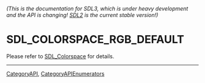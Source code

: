 ###### (This is the documentation for SDL3, which is under heavy development and the API is changing! [SDL2](https://wiki.libsdl.org/SDL2/) is the current stable version!)
# SDL_COLORSPACE_RGB_DEFAULT

Please refer to [SDL_Colorspace](SDL_Colorspace) for details.

----
[CategoryAPI](CategoryAPI), [CategoryAPIEnumerators](CategoryAPIEnumerators)


